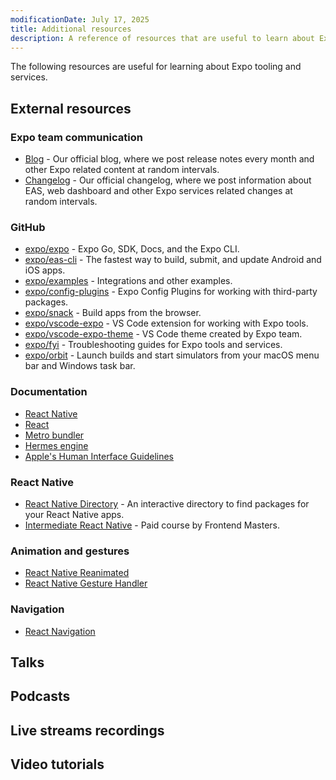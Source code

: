 ```yaml
---
modificationDate: July 17, 2025
title: Additional resources
description: A reference of resources that are useful to learn about Expo tooling and services.
---
```


The following resources are useful for learning about Expo tooling and services.

## External resources

### Expo team communication

- [Blog](https://expo.dev/blog) - Our official blog, where we post release notes every month and other Expo related content at random intervals.
- [Changelog](https://expo.dev/changelog) - Our official changelog, where we post information about EAS, web dashboard and other Expo services related changes at random intervals.

### GitHub

- [expo/expo](https://github.com/expo/expo) - Expo Go, SDK, Docs, and the Expo CLI.
- [expo/eas-cli](https://github.com/expo/eas-cli) - The fastest way to build, submit, and update Android and iOS apps.
- [expo/examples](https://github.com/expo/examples) - Integrations and other examples.
- [expo/config-plugins](https://github.com/expo/config-plugins) - Expo Config Plugins for working with third-party packages.
- [expo/snack](https://github.com/expo/snack) - Build apps from the browser.
- [expo/vscode-expo](https://github.com/expo/vscode-expo) - VS Code extension for working with Expo tools.
- [expo/vscode-expo-theme](https://github.com/expo/vscode-expo-theme) - VS Code theme created by Expo team.
- [expo/fyi](https://github.com/expo/fyi) - Troubleshooting guides for Expo tools and services.
- [expo/orbit](https://github.com/expo/orbit) - Launch builds and start simulators from your macOS menu bar and Windows task bar.

### Documentation

- [React Native](https://reactnative.dev/docs/getting-started)
- [React](https://react.dev/learn)
- [Metro bundler](https://metrobundler.dev/)
- [Hermes engine](https://hermesengine.dev/)
- [Apple's Human Interface Guidelines](https://developer.apple.com/design/human-interface-guidelines/guidelines/overview/)

### React Native

- [React Native Directory](https://reactnative.directory/) - An interactive directory to find packages for your React Native apps.
- [Intermediate React Native](https://frontendmasters.com/courses/intermediate-react-native/) - Paid course by Frontend Masters.

### Animation and gestures

- [React Native Reanimated](/versions/latest/sdk/reanimated/)
- [React Native Gesture Handler](/versions/latest/sdk/gesture-handler/)

### Navigation

- [React Navigation](https://reactnavigation.org/)

## Talks

## Podcasts

## Live streams recordings

## Video tutorials